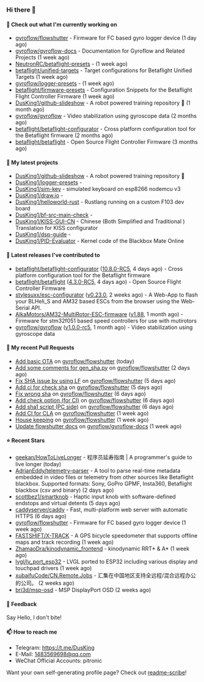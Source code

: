 ### Hi there 👋

#### 👷 Check out what I'm currently working on

- [gyroflow/flowshutter](https://github.com/gyroflow/flowshutter) - Firmware for FC based gyro logger device (1 day ago)
- [gyroflow/gyroflow-docs](https://github.com/gyroflow/gyroflow-docs) - Documentation for Gyroflow and Related Projects (1 week ago)
- [NeutronRC/betaflight-presets](https://github.com/NeutronRC/betaflight-presets) -  (1 week ago)
- [betaflight/unified-targets](https://github.com/betaflight/unified-targets) - Target configurations for Betaflight Unified Targets (1 week ago)
- [gyroflow/logger-presets](https://github.com/gyroflow/logger-presets) -  (1 week ago)
- [betaflight/firmware-presets](https://github.com/betaflight/firmware-presets) - Configuration Snippets for the Betaflight Flight Controller Firmware (1 week ago)
- [DusKing1/github-slideshow](https://github.com/DusKing1/github-slideshow) - A robot powered training repository :robot: (1 month ago)
- [gyroflow/gyroflow](https://github.com/gyroflow/gyroflow) - Video stabilization using gyroscope data (2 months ago)
- [betaflight/betaflight-configurator](https://github.com/betaflight/betaflight-configurator) - Cross platform configuration tool for the Betaflight firmware (2 months ago)
- [betaflight/betaflight](https://github.com/betaflight/betaflight) - Open Source Flight Controller Firmware (3 months ago)

#### 🌱 My latest projects

- [DusKing1/github-slideshow](https://github.com/DusKing1/github-slideshow) - A robot powered training repository :robot:
- [DusKing1/logger-presets](https://github.com/DusKing1/logger-presets) - 
- [DusKing1/sim-key](https://github.com/DusKing1/sim-key) - simulated keyboard on esp8266 nodemcu v3
- [DusKing1/draw.io](https://github.com/DusKing1/draw.io) - 
- [DusKing1/helloworld-rust](https://github.com/DusKing1/helloworld-rust) - Rustlang running on a custom F103 dev board
- [DusKing1/bf-src-main-check](https://github.com/DusKing1/bf-src-main-check) - 
- [DusKing1/KISS-GUI-CN](https://github.com/DusKing1/KISS-GUI-CN) - Chinese (Both Simplified and Traditional ) Translation for KISS configurator
- [DusKing1/dsp-guide](https://github.com/DusKing1/dsp-guide) - 
- [DusKing1/PID-Evaluator](https://github.com/DusKing1/PID-Evaluator) - Kernel code of the Blackbox Mate Online

#### 🔭 Latest releases I've contributed to

- [betaflight/betaflight-configurator](https://github.com/betaflight/betaflight-configurator) ([10.8.0-RC5](https://github.com/betaflight/betaflight-configurator/releases/tag/10.8.0-RC5), 4 days ago) - Cross platform configuration tool for the Betaflight firmware
- [betaflight/betaflight](https://github.com/betaflight/betaflight) ([4.3.0-RC5](https://github.com/betaflight/betaflight/releases/tag/4.3.0-RC5), 4 days ago) - Open Source Flight Controller Firmware
- [stylesuxx/esc-configurator](https://github.com/stylesuxx/esc-configurator) ([v0.23.0](https://github.com/stylesuxx/esc-configurator/releases/tag/v0.23.0), 2 weeks ago) - A Web-App to flash your BLHeli_S and AM32 based ESCs from the browser using the Web-Serial API.
- [AlkaMotors/AM32-MultiRotor-ESC-firmware](https://github.com/AlkaMotors/AM32-MultiRotor-ESC-firmware) ([v1.88](https://github.com/AlkaMotors/AM32-MultiRotor-ESC-firmware/releases/tag/v1.88), 1 month ago) - Firmware for stm32f051 based speed controllers for use with mutirotors
- [gyroflow/gyroflow](https://github.com/gyroflow/gyroflow) ([v1.0.0-rc5](https://github.com/gyroflow/gyroflow/releases/tag/v1.0.0-rc5), 1 month ago) - Video stabilization using gyroscope data

#### 🔨 My recent Pull Requests

- [Add basic OTA](https://github.com/gyroflow/flowshutter/pull/101) on [gyroflow/flowshutter](https://github.com/gyroflow/flowshutter) (today)
- [Add some comments for gen_sha.py](https://github.com/gyroflow/flowshutter/pull/100) on [gyroflow/flowshutter](https://github.com/gyroflow/flowshutter) (2 days ago)
- [Fix SHA issue by using LF](https://github.com/gyroflow/flowshutter/pull/99) on [gyroflow/flowshutter](https://github.com/gyroflow/flowshutter) (5 days ago)
- [Add ci for check sha](https://github.com/gyroflow/flowshutter/pull/98) on [gyroflow/flowshutter](https://github.com/gyroflow/flowshutter) (5 days ago)
- [Fix wrong sha](https://github.com/gyroflow/flowshutter/pull/97) on [gyroflow/flowshutter](https://github.com/gyroflow/flowshutter) (6 days ago)
- [Add check option (for CI)](https://github.com/gyroflow/flowshutter/pull/96) on [gyroflow/flowshutter](https://github.com/gyroflow/flowshutter) (6 days ago)
- [Add sha1 script (PC side)](https://github.com/gyroflow/flowshutter/pull/95) on [gyroflow/flowshutter](https://github.com/gyroflow/flowshutter) (6 days ago)
- [Add CI for CLA](https://github.com/gyroflow/flowshutter/pull/91) on [gyroflow/flowshutter](https://github.com/gyroflow/flowshutter) (1 week ago)
- [House keeping](https://github.com/gyroflow/flowshutter/pull/90) on [gyroflow/flowshutter](https://github.com/gyroflow/flowshutter) (1 week ago)
- [Update flowshutter docs](https://github.com/gyroflow/gyroflow-docs/pull/8) on [gyroflow/gyroflow-docs](https://github.com/gyroflow/gyroflow-docs) (1 week ago)

#### ⭐ Recent Stars

- [geekan/HowToLiveLonger](https://github.com/geekan/HowToLiveLonger) - 程序员延寿指南 | A programmer&#39;s guide to live longer (today)
- [AdrianEddy/telemetry-parser](https://github.com/AdrianEddy/telemetry-parser) - A tool to parse real-time metadata embedded in video files or telemetry from other sources like Betaflight blackbox. Supported formats: Sony, GoPro GPMF, Insta360, Betaflight blackbox (csv and binary) (2 days ago)
- [scottbez1/smartknob](https://github.com/scottbez1/smartknob) - Haptic input knob with software-defined endstops and virtual detents (5 days ago)
- [caddyserver/caddy](https://github.com/caddyserver/caddy) - Fast, multi-platform web server with automatic HTTPS (6 days ago)
- [gyroflow/flowshutter](https://github.com/gyroflow/flowshutter) - Firmware for FC based gyro logger device (1 week ago)
- [FASTSHIFT/X-TRACK](https://github.com/FASTSHIFT/X-TRACK) - A GPS bicycle speedometer that supports offline maps and track recording  (1 week ago)
- [ZhamaoDra/kinodynamic_frontend](https://github.com/ZhamaoDra/kinodynamic_frontend) - kinodynamic RRT* &amp; A* (1 week ago)
- [lvgl/lv_port_esp32](https://github.com/lvgl/lv_port_esp32) - LVGL ported to ESP32 including various display and touchpad drivers (1 week ago)
- [xubaifuCode/CN.Remote.Jobs](https://github.com/xubaifuCode/CN.Remote.Jobs) - 汇集在中国地区支持全远程/混合远程办公的公司。 (2 weeks ago)
- [bri3d/msp-osd](https://github.com/bri3d/msp-osd) - MSP DisplayPort OSD (2 weeks ago)

#### 💬 Feedback

Say Hello, I don't bite!

#### 📫 How to reach me

- Telegram: https://t.me/DusKing
- E-Mail: 1483569698@qq.com
- WeChat Official Accounts: pitronic

Want your own self-generating profile page? Check out [readme-scribe](https://github.com/muesli/readme-scribe)!
